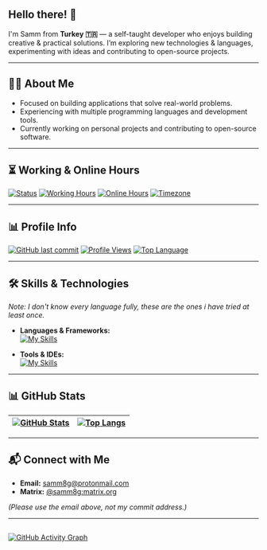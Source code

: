 ##  Hello there! 👋

I'm Samm from **Turkey 🇹🇷** — a self-taught developer who enjoys building creative & practical solutions. I’m exploring new technologies & languages, experimenting with ideas and contributing to open-source projects.

---

## 🧑‍💻 About Me

- Focused on building applications that solve real-world problems.  
- Experiencing with multiple programming languages and development tools.  
- Currently working on personal projects and contributing to open-source software.  

---

## ⏳ Working & Online Hours

[![Status](https://img.shields.io/badge/Status-Active-brightgreen?style=flat&logo=github)](#)
[![Working Hours](https://img.shields.io/badge/Working%20Hours-Mon--Thu%2012PM--8PM-blue)](#)
[![Online Hours](https://img.shields.io/badge/Online%20Hours-12PM--10PM%20Everyday-green)](#)
[![Timezone](https://img.shields.io/badge/Timezone-GMT%2B3%20🇹🇷-lightgrey)](#) 

---

## 📊 Profile Info

[![GitHub last commit](https://img.shields.io/github/last-commit/Samm8g/Samm8g?label=Last%20Commit&color=yellow)](#)
[![Profile Views](https://komarev.com/ghpvc/?username=Samm8g&color=orange&style=flat)](#)
[![Top Language](https://img.shields.io/github/languages/top/Samm8g/Samm8g?color=purple)](#)

---

## 🛠 Skills & Technologies

_Note: I don't know every language fully, these are the ones i have tried at least once._

- **Languages & Frameworks:**  
[![My Skills](https://skillicons.dev/icons?i=py,js,css,html,lua,nix,bash,md,kotlin,ruby,rails,docker,c,cpp,cs,qt,cmake&perline=10)](https://skillicons.dev)

- **Tools & IDEs:**  
[![My Skills](https://skillicons.dev/icons?i=androidstudio,pycharm,webstorm,idea,vscode,neovim,vim,git,github,gitlab,linux,clion,rider&perline=10)](https://skillicons.dev)

---

## 📊 GitHub Stats

[![GitHub Stats](https://github-readme-stats.vercel.app/api?username=samm8g&show_icons=true&show=reviews,discussions_started,discussions_answered,prs_merged,prs_merged_percentage&theme=dark)](https://github.com/anuraghazra/github-readme-stats) | [![Top Langs](https://github-readme-stats.vercel.app/api/top-langs/?username=samm8g&layout=donut&theme=dark&langs_count=16)](https://github.com/anuraghazra/github-readme-stats) |
|---|---|




---

## 📬 Connect with Me

- **Email:** [samm8g@protonmail.com](mailto:samm8g@protonmail.com)  
- **Matrix:** [@samm8g:matrix.org](https://matrix.to/#/@samm8g:matrix.org)  

_(Please use the email above, not my commit address.)_


---
##  
[![GitHub Activity Graph](https://activity-graph.vercel.app/graph?username=Samm8g&theme=github-compact)](https://github.com/Ashutosh00710/github-readme-activity-graph)

